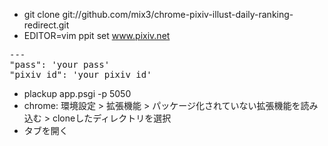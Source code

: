 * git clone git://github.com/mix3/chrome-pixiv-illust-daily-ranking-redirect.git
* EDITOR=vim ppit set www.pixiv.net
<pre>
---
"pass": 'your pass'
"pixiv_id": 'your pixiv_id'
</pre>
* plackup app.psgi -p 5050
* chrome: 環境設定 > 拡張機能 > パッケージ化されていない拡張機能を読み込む > cloneしたディレクトリを選択
* タブを開く
